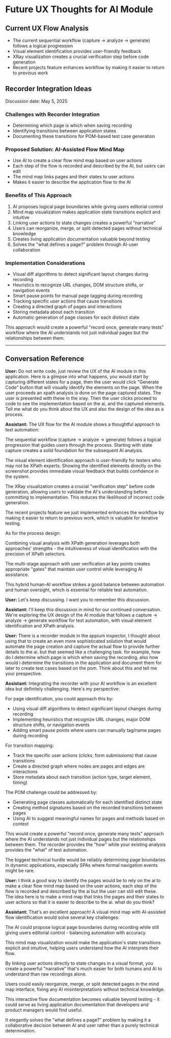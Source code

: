 # Future UX Thoughts for AI Module

## Current UX Flow Analysis
- The current sequential workflow (capture → analyze → generate) follows a logical progression
- Visual element identification provides user-friendly feedback
- XRay visualization creates a crucial verification step before code generation
- Recent projects feature enhances workflow by making it easier to return to previous work

## Recorder Integration Ideas
Discussion date: May 5, 2025

### Challenges with Recorder Integration
- Determining which page is which when saving recording
- Identifying transitions between application states
- Documenting these transitions for POM-based test case generation

### Proposed Solution: AI-Assisted Flow Mind Map
- Use AI to create a clear flow mind map based on user actions
- Each step of the flow is recorded and described by the AI, but users can edit
- The mind map links pages and their states to user actions
- Makes it easier to describe the application flow to the AI

### Benefits of This Approach
1. AI proposes logical page boundaries while giving users editorial control
2. Mind map visualization makes application state transitions explicit and intuitive
3. Linking user actions to state changes creates a powerful "narrative"
4. Users can reorganize, merge, or split detected pages without technical knowledge
5. Creates living application documentation valuable beyond testing
6. Solves the "what defines a page?" problem through AI-user collaboration

### Implementation Considerations
- Visual diff algorithms to detect significant layout changes during recording
- Heuristics to recognize URL changes, DOM structure shifts, or navigation events
- Smart pause points for manual page tagging during recording
- Tracking specific user actions that cause transitions
- Creating a directed graph of pages and interactions
- Storing metadata about each transition
- Automatic generation of page classes for each distinct state

This approach would create a powerful "record once, generate many tests" workflow where the AI understands not just individual pages but the relationships between them.

---

## Conversation Reference

**User:** Do not write code, just review the UX of the AI module in this application. Here is a glimpse into what happens, you would start by capturing different states for a page, then the user would click "Generate Code" button that will visually identify the elements on the page. When the user proceeds an xpath analysis is done on the page captured states. The user is presented with these in the xray. Then the user clicks proceed to code to see the implementation based on the ai, and the captured elements. Tell me what do you think about the UX and also the design of the idea as a process.

**Assistant:** The UX flow for the AI module shows a thoughtful approach to test automation:

The sequential workflow (capture → analyze → generate) follows a logical progression that guides users through the process. Starting with state capture creates a solid foundation for the subsequent AI analysis.

The visual element identification approach is user-friendly for testers who may not be XPath experts. Showing the identified elements directly on the screenshot provides immediate visual feedback that builds confidence in the system.

The XRay visualization creates a crucial "verification step" before code generation, allowing users to validate the AI's understanding before committing to implementation. This reduces the likelihood of incorrect code generation.

The recent projects feature we just implemented enhances the workflow by making it easier to return to previous work, which is valuable for iterative testing.

As for the process design:

Combining visual analysis with XPath generation leverages both approaches' strengths - the intuitiveness of visual identification with the precision of XPath selectors.

The multi-stage approach with user verification at key points creates appropriate "gates" that maintain user control while leveraging AI assistance.

This hybrid human-AI workflow strikes a good balance between automation and human oversight, which is essential for reliable test automation.

**User:** Let's keep discussing. I want you to remember this discussion.

**Assistant:** I'll keep this discussion in mind for our continued conversation. We're exploring the UX design of the AI module that follows a capture → analyze → generate workflow for test automation, with visual element identification and XPath analysis.

**User:** There is a recorder module in the appium inspector, I thought about using that to create an even more sophisticated solution that would automate the page creation and capture the actual flow to provide further details to the ai. but that seemed like a challenging task. for example, how do I determine which page is which when saving the recording, also how would i determine the transitions in the application and document them for later to create test cases based on the pom. Think about this and tell me your prespective.

**Assistant:** Integrating the recorder with your AI workflow is an excellent idea but definitely challenging. Here's my perspective:

For page identification, you could approach this by:
- Using visual diff algorithms to detect significant layout changes during recording
- Implementing heuristics that recognize URL changes, major DOM structure shifts, or navigation events
- Adding smart pause points where users can manually tag/name pages during recording

For transition mapping:
- Track the specific user actions (clicks, form submissions) that cause transitions
- Create a directed graph where nodes are pages and edges are interactions
- Store metadata about each transition (action type, target element, timing)

The POM challenge could be addressed by:
- Generating page classes automatically for each identified distinct state
- Creating method signatures based on the recorded transitions between pages
- Using AI to suggest meaningful names for pages and methods based on context

This would create a powerful "record once, generate many tests" approach where the AI understands not just individual pages but the relationships between them. The recorder provides the "how" while your existing analysis provides the "what" of test automation.

The biggest technical hurdle would be reliably determining page boundaries in dynamic applications, especially SPAs where formal navigation events might be rare.

**User:** I think a good way to identify the pages would be to rely on the ai to make a clear flow mind map based on the user actions, each step of the flow is recorded and described by the ai but the user can still edit these. The idea here is to make a mind map that links the pages and their states to user actions so that it is easier to describe to the ai. what do you think?

**Assistant:** That's an excellent approach! A visual mind map with AI-assisted flow identification would solve several key challenges:

The AI could propose logical page boundaries during recording while still giving users editorial control - balancing automation with accuracy.

This mind map visualization would make the application's state transitions explicit and intuitive, helping users understand how the AI interprets their flow.

By linking user actions directly to state changes in a visual format, you create a powerful "narrative" that's much easier for both humans and AI to understand than raw recordings alone.

Users could easily reorganize, merge, or split detected pages in the mind map interface, fixing any AI misinterpretations without technical knowledge.

This interactive flow documentation becomes valuable beyond testing - it could serve as living application documentation that developers and product managers would find useful.

It elegantly solves the "what defines a page?" problem by making it a collaborative decision between AI and user rather than a purely technical determination.